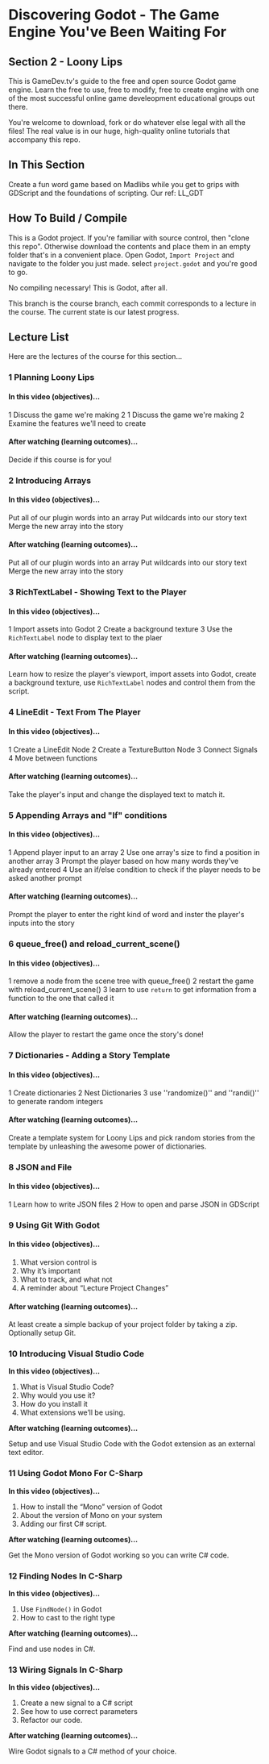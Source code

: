 ﻿# Discovering Godot - The Game Engine You've Been Waiting For
## Section 2 - Loony Lips
This is GameDev.tv's guide to the free and open source Godot game engine.  Learn the free to use, free to modify, free to create engine with one of the most successful online game develeopment educational groups out there.

You're welcome to download, fork or do whatever else legal with all the files! The real value is in our huge, high-quality online tutorials that accompany this repo.

## In This Section
Create a fun word game based on Madlibs while you get to grips with GDScript and the foundations of scripting.   Our ref: LL_GDT

## How To Build / Compile
This is a Godot project. If you're familiar with source control, then "clone this repo". Otherwise download the contents and place them in an empty folder that's in a convenient place.  Open Godot, ``Import Project`` and navigate to the folder you just made.  select ``project.godot`` and you're good to go.

No compiling necessary!  This is Godot, after all.

This branch is the course branch, each commit corresponds to a lecture in the course. The current state is our latest progress.

## Lecture List
Here are the lectures of the course for this section...

### 1 Planning Loony Lips
#### In this video (objectives)…
1 Discuss the game we're making
2 1 Discuss the game we're making 2 Examine the features we'll need to create

#### After watching (learning outcomes)…
Decide if this course is for you!

### 2 Introducing Arrays
#### In this video (objectives)…
Put all of our plugin words into an array
Put wildcards into our story text Merge the new array into the story

#### After watching (learning outcomes)…
Put all of our plugin words into an array Put wildcards into our story text Merge the new array into the story

### 3 RichTextLabel - Showing Text to the Player
#### In this video (objectives)…
1 Import assets into Godot
2 Create a background texture
3 Use the ``RichTextLabel`` node to display text to the plaer

#### After watching (learning outcomes)…
Learn how to resize the player's viewport, import assets into Godot, create a background texture, use ``RichTextLabel`` nodes and control them from the script.

### 4 LineEdit - Text From The Player
#### In this video (objectives)…
1 Create a LineEdit Node
2 Create a TextureButton Node
3 Connect Signals
4 Move between functions

#### After watching (learning outcomes)…
Take the player's input and change the displayed text to match it.

### 5 Appending Arrays and "If" conditions
#### In this video (objectives)…
1 Append player input to an array
2 Use one array's size to find a position in another array
3 Prompt the player based on how many words they've already entered
4 Use an if/else condition to check if the player needs to be asked another prompt

#### After watching (learning outcomes)…
Prompt the player to enter the right kind of word and inster the player's inputs into the story

### 6 queue_free() and reload_current_scene()
#### In this video (objectives)…
1 remove a node from the scene tree with queue_free()
2 restart the game with reload_current_scene()
3 learn to use ``return`` to get information from a function to the one that called it

#### After watching (learning outcomes)…
Allow the player to restart the game once the story's done!

### 7 Dictionaries - Adding a Story Template
#### In this video (objectives)…
1 Create dictionaries
2 Nest Dictionaries
3 use ''randomize()'' and ''randi()'' to generate random integers

#### After watching (learning outcomes)…
Create a template system for Loony Lips and pick random stories from the template by unleashing the awesome power of dictionaries.

### 8 JSON and File
#### In this video (objectives)…

1 Learn how to write JSON files
2 How to open and parse JSON in GDScript

### 9 Using Git With Godot ###
#### In this video (objectives)… ####

1. What version control is
1. Why it’s important
1. What to track, and what not
1. A reminder about “Lecture Project Changes”

#### After watching (learning outcomes)…
At least create a simple backup of your project folder by taking a zip. Optionally setup Git.


### 10 Introducing Visual Studio Code ###

**In this video (objectives)…**

1. What is Visual Studio Code?
1. Why would you use it?
1. How do you install it
1. What extensions we’ll be using.

**After watching (learning outcomes)…**

Setup and use Visual Studio Code with the Godot extension as an external text editor.


### 11 Using Godot Mono For C-Sharp

**In this video (objectives)…**

1. How to install the “Mono” version of Godot
1. About the version of Mono on your system
1. Adding our first C# script.


**After watching (learning outcomes)…**

Get the Mono version of Godot working so you can write C# code.


### 12 Finding Nodes In C-Sharp

**In this video (objectives)…**

1. Use `FindNode()` in Godot
1. How to cast to the right type


**After watching (learning outcomes)…**

Find and use nodes in C#.


### 13 Wiring Signals In C-Sharp

**In this video (objectives)…**

1. Create a new signal to a C# script
1. See how to use correct parameters
1. Refactor our code.


**After watching (learning outcomes)…**

Wire Godot signals to a C# method of your choice.